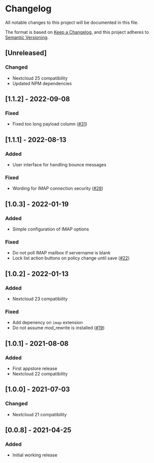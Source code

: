 # Changelog
All notable changes to this project will be documented in this file.

The format is based on [Keep a Changelog](https://keepachangelog.com/en/1.0.0/),
and this project adheres to [Semantic Versioning](https://semver.org/spec/v2.0.0.html).

## [Unreleased]
### Changed
- Nextcloud 25 compatibility
- Updated NPM dependencies

## [1.1.2] - 2022-09-08
### Fixed
- Fixed too long payload column ([#31](https://github.com/mziech/nextcloud-majordomo/issues/31))

## [1.1.1] - 2022-08-13
### Added
- User interface for handling bounce messages

### Fixed
- Wording for IMAP connection security ([#28](https://github.com/mziech/nextcloud-majordomo/issues/28))

## [1.0.3] - 2022-01-19
### Added
- Simple configuration of IMAP options

### Fixed
- Do not poll IMAP mailbox if servername is blank
- Lock list action buttons on policy change until save ([#22](https://github.com/mziech/nextcloud-majordomo/issues/22))

## [1.0.2] - 2022-01-13
### Added
- Nextcloud 23 compatibility

### Fixed
- Add depenency on `imap` extension
- Do not assume mod_rewrite is installed ([#19](https://github.com/mziech/nextcloud-majordomo/issues/19))

## [1.0.1] - 2021-08-08
### Added
- First appstore release
- Nextcloud 22 compatibility

## [1.0.0] - 2021-07-03
### Changed
- Nextcloud 21 compatibility

## [0.0.8] - 2021-04-25
### Added
- Initial working release
